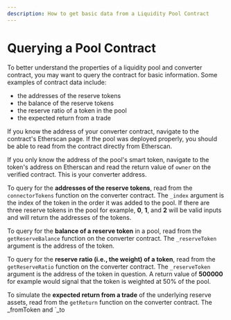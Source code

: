 ```yaml
---
description: How to get basic data from a Liquidity Pool Contract
---
```


# Querying a Pool Contract

To better understand the properties of a liquidity pool and converter contract, you may want to query the contract for basic information. Some examples of contract data include:

* the addresses of the reserve tokens
* the balance of the reserve tokens
* the reserve ratio of a token in the pool
* the expected return from a trade

If you know the address of your converter contract, navigate to the contract's Etherscan page. If the pool was deployed properly, you should be able to read from the contract directly from Etherscan.

If you only know the address of the pool's smart token, navigate to the token's address on Etherscan and read the return value of `owner` on the verified contract. This is your converter address. 

To query for the **addresses of the reserve tokens**, read from the `connectorTokens` function on the converter contract. The `_index` argument is the index of the token in the order it was added to the pool. If there are three reserve tokens in the pool for example, **0**, **1**, and **2** will be valid inputs and will return the addresses of the tokens.

To query for the **balance of a reserve token** in a pool, read from the `getReserveBalance` function on the converter contract. The `_reserveToken` argument is the address of the token.

To query for the **reserve ratio \(i.e., the weight\) of a token**, read from the `getReserveRatio` function on the converter contract. The `_reserveToken` argument is the address of the token in question. A return value of **500000** for example would signal that the token is weighted at 50% of the pool.

To simulate the **expected return from a trade** of the underlying reserve assets, read from the `getReturn` function on the converter contract. The _fromToken and \`_to


